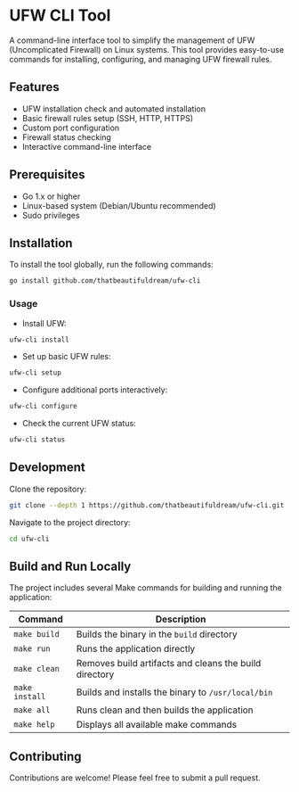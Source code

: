 # UFW CLI Tool

A command-line interface tool to simplify the management of UFW (Uncomplicated Firewall) on Linux systems. This tool provides easy-to-use commands for installing, configuring, and managing UFW firewall rules.

## Features

- UFW installation check and automated installation
- Basic firewall rules setup (SSH, HTTP, HTTPS)
- Custom port configuration
- Firewall status checking
- Interactive command-line interface

## Prerequisites

- Go 1.x or higher
- Linux-based system (Debian/Ubuntu recommended)
- Sudo privileges

## Installation

To install the tool globally, run the following commands:

```bash
go install github.com/thatbeautifuldream/ufw-cli
```

### Usage

- Install UFW:

```bash
ufw-cli install
```

- Set up basic UFW rules:

```bash
ufw-cli setup
```

- Configure additional ports interactively:

```bash
ufw-cli configure
```

- Check the current UFW status:

```bash
ufw-cli status
```

## Development

Clone the repository:

```bash
git clone --depth 1 https://github.com/thatbeautifuldream/ufw-cli.git
```

Navigate to the project directory:

```bash
cd ufw-cli
```

## Build and Run Locally

The project includes several Make commands for building and running the application:

| Command        | Description                                            |
| -------------- | ------------------------------------------------------ |
| `make build`   | Builds the binary in the `build` directory             |
| `make run`     | Runs the application directly                          |
| `make clean`   | Removes build artifacts and cleans the build directory |
| `make install` | Builds and installs the binary to `/usr/local/bin`     |
| `make all`     | Runs clean and then builds the application             |
| `make help`    | Displays all available make commands                   |

## Contributing

Contributions are welcome! Please feel free to submit a pull request.
